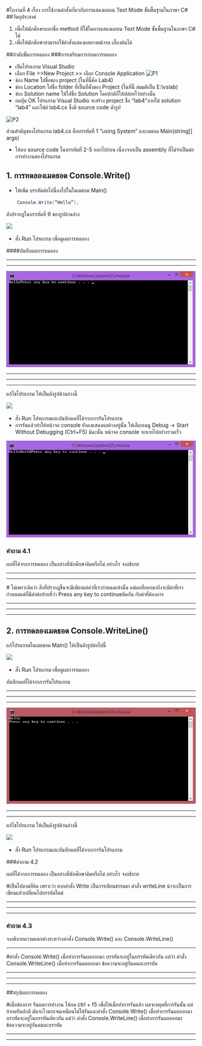#ใบงานที่ 4
เรื่อง การใช้งานคำสั่งเกี่ยวกับการแสดงผลบน Text Mode ขั้นพื้นฐานในภาษา C#
##วัตถุประสงค์
1. เพื่อให้นักศึกษาบอกชื่อ method ที่ใช้ในการแสดงผลบน Text Mode ขั้นพื้นฐานในภาษา C# ได้
2. เพื่อให้นักศึกษาสามารถใช้คำสั่งแสดงผลทางหน้าจอ เบื้องต้นได้

##ลำดับขั้นการทดลอง
###การเตรียมการก่อนการทดลอง
  * เปิดโปรแกรม Visual Studio 
  *  เลือก File >>New Project >> เลือก Console Application 
![P1](https://github.com/Desktop-Programming-Lab-2559/LAB-04/blob/master/imgs/P1.png)
  *  ช่อง Name ใส่ชื่อของ project (ในที่นี้คือ Lab4)
  *  ช่อง Location ใส่ชื่อ folder ที่เป็นที่ตั้งของ Project (ในที่นี้ สมมติเป็น E:\vslab)
  *  ช่อง Solution name ให้ใส่ชื่อ Solution โดยปกติก็ให้ปล่อยไว้อย่างนั้น 
  *  กดปุ่ม OK โปรแกรม Visual Studio จะสร้าง project ชื่อ “lab4”ภายใต้ solution “lab4” และไฟล์ lsb4.cs ซึ่งมี source code ดังรูป 

![P2](https://github.com/Desktop-Programming-Lab-2559/LAB-04/blob/master/imgs/P2.png)

ส่วนสำคัญของโปรแกรม lab4.cs  คือบรรทัดที่ 1 “using System” และเมธอด Main(string[] args)


 *  ให้ลบ source code ในบรรทัดที่ 2-5 ออกไปก่อน เนื่องจากเป็น assembly ที่ไม่จำเป็นต่อการทำงานของโปรแกรม 

## 1. การทดลองเมดธอด Console.Write()
* ให้เพิ่ม บรรทัดต่อไปนี้ลงไปในในเมธอด Main()
```csharp 
    Console.Write(“Hello”);
```
ดังปรากฏในบรรทัดที่ 9 ของรูปด้านล่าง 

![](https://github.com/Desktop-Programming-Lab-2559/LAB-04/blob/master/imgs/P3.png)
 
 * สั่ง Run โปรแกรม เพื่อดูผลการทดลอง 

####บันทึกผลการทดลอง
<hr>
<hr>
<img src="https://github.com/NATAKORNCHA/LAB-04/blob/master/imgs/LAB4.png?raw=true">
<hr>
<hr>
<hr>

แก้ไขโปรแกรม ให้เป็นดังรูปด้านล่างนี้    

![](https://github.com/Desktop-Programming-Lab-2559/LAB-04/blob/master/imgs/P4.png)

 * สั่ง Run โปรแกรมและบันทึกผลที่ได้จากการรันโปรแกรม
 * การรันแล้วทำให้หน้าจอ console ยังคงแสดงผลค้างอยู่นั้น ให้เลือกเมนู Debug -> Start Without Debugging (Ctrl+F5) มิฉะนั้น หน้าจอ console จะหายไปอย่างรวดเร็ว
<img src="https://github.com/NATAKORNCHA/LAB-04/blob/master/imgs/LAB4-2.png?raw=true">


### คำถาม 4.1 

ผลที่ได้จากการทดลอง เป็นอย่างที่นักศึกษาคิดหรือไม่ อย่างไร  จงอธิบาย
<hr>
<hr>
# ไม่เพราะคิดว่า สิ่งที่ปรากฎขึ้นจะมีเพียงแค่คำที่เรากำหนดเท่านั้น แต่ผลที่ออกมาถึงจะมีคำที่เรากำหนดแต่ก็มีคำต่อท้ายที่ว่า Press any key to continueติดกัน กับคำที่ต้องการ
<hr>
<hr>
<hr>


## 2. การทดลองเมดธอด Console.WriteLine()

แก้โปรแกรมในเมดธอด Main() ให้เป็นดังรูปต่อไปนี้

![](https://github.com/Desktop-Programming-Lab-2559/LAB-04/blob/master/imgs/P5.png)

 * สั่ง Run โปรแกรม เพื่อดูผลการทดลอง 

บันทึกผลที่ได้จากการรันโปรแกรม
<hr>
<hr>
<hr>
<img src="https://github.com/NATAKORNCHA/LAB-04/blob/master/imgs/LAB4-3.png?raw=true">
<hr>
<hr>

แก้ไขโปรแกรม ให้เป็นดังรูปด้านล่างนี้

![](https://github.com/Desktop-Programming-Lab-2559/LAB-04/blob/master/imgs/P6.png)

 * สั่ง Run โปรแกรมและบันทึกผลที่ได้จากการรันโปรแกรม


###คำถาม 4.2

ผลที่ได้จากการทดลอง เป็นอย่างที่นักศึกษาคิดหรือไม่ อย่างไร  จงอธิบาย

#เป็นไปตามที่คิด เพราะว่า หากคำสั่ง Write เป็นการเขียนธรรมดา คำสั่ง writeLine น่าจะเป็นการเขียนแล้วเปลี่ยนไปบรรทัดใหม่
<hr>
<hr>
<hr>

### คำถาม 4.3 

จงอธิบายความแตกต่างระหว่างคำสั่ง Console.Write() และ Console.WriteLine()
<hr>
#คำสั่ง Console.Write() เมื่อทำการรันผลออกมา บรรทัดจะอยู่ในบรรทัดเดียวกัน แต่ว่า คำสั่ง Console.WriteLine() เมื่อทำการรันผลออกมา ข้อความจะอยู่กันคนละบรรทัด 
<hr>
<hr>
<hr>

##สรุปผลการทดลอง


#เมื่อต้องการ รันผลการทำงาน ให้กด ctrl + f5 เพื่อให้เมื่อทำการรันแล้ว ผลจะหยุดที่การรันนั้น แต่ถ้ากดรันปกติ มันจะไวมากจนเหมือนไม่ได้รันและคำสั่ง Console.Write() เมื่อทำการรันผลออกมา บรรทัดจะอยู่ในบรรทัดเดียวกัน แต่ว่า คำสั่ง Console.WriteLine() เมื่อทำการรันผลออกมา ข้อความจะอยู่กันคนละบรรทัด 
<hr>
<hr>
